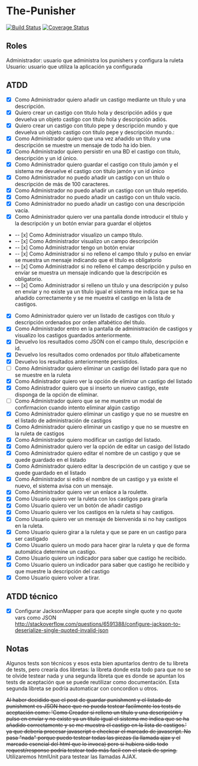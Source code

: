The-Punisher
============
[![Build Status](https://travis-ci.org/Upplication/The-Punisher.svg?branch=jarnaiz)](https://travis-ci.org/Upplication/The-Punisher) [![Coverage Status](https://coveralls.io/repos/Upplication/The-Punisher/badge.png?branch=jarnaiz)](https://coveralls.io/r/Upplication/The-Punisher?branch=jarnaiz)

## Roles

Administrador: usuario que administra los punishers y configura la ruleta
Usuario: usuario que utiliza la aplicación ya configurada 

## ATDD

- [x] Como Administrador quiero añadir un castigo mediante un título y una descripción.
 - [x] Quiero crear un castigo con titulo hola y descripción adiós y que devuelva un objeto castigo con titulo hola y descripción adiós.
 - [x] Quiero crear un castigo con titulo pepe y descripción mundo y que devuelva un objeto castigo con titulo pepe y descripción mundo.:
 - [x] Como Administrador quiero que una vez añadido un titulo y una descripción se muestre un mensaje de todo ha ido bien.
 - [x] Como Administrador quiero persistir en una BD el castigo con titulo, descripción y un id único.
 - [x] Como Administrador quiero guardar el castigo con titulo jamón y el sistema me devuelve el castigo con titulo jamón y un id único
 - [x] Como Administrador no puedo añadir un castigo con un título o descripción de más de 100 caracteres.
 - [x] Como Administrador no puedo añadir un castigo con un título repetido.
 - [x] Como Administrador no puedo añadir un castigo con un título vacío.
 - [x] Como Administrador no puedo añadir un castigo con una descripción vacía.
 - [x] Como Administrador quiero ver una pantalla donde introducir el título y la descripción y un botón enviar para guardar el objetos
 - -- [x] Como Administrador visualizo un campo título.
 - -- [x] Como Administrador visualizo un campo descripción
 - -- [x] Como Administrador tengo un botón enviar
 - -- [x] Como Administrador si no relleno el campo título y pulso en envíar se muestra un mensaje indicando que el título es obligatorio
 - -- [x] Como Administrador si no relleno el campo descripción y pulso en envíar se muestra un mensaje indicando que la descripción es obligatorio.
 - -- [x] Como Administrador si relleno un título y una descripción y pulso en envíar y no existe ya un título igual el sistema me indica que se ha añadido correctamente y se me muestra el castigo en la lista de castigos.
- [x] Como Administrador quiero ver un listado de castigos con título y descripción ordenados por orden alfabético del título.
 - [x] Como Administrador entro en la pantalla de administración de castigos y visualizo los castigos guardados anteriormente.
 - [x] Devuelvo los resultados como JSON con el campo titulo, descripción e id.
 - [x] Devuelvo los resultados como ordenados por titulo alfabeticamente
 - [x] Devuelvo los resultados anteriormente persistidos.
- [ ] Como Administrador quiero eliminar un castigo del listado para que no se muestre en la ruleta
 - [x] Como Adinistrador quiero ver la opción de eliminar un castigo del listado
 - [x] Como Adinistrador quiero que si inserto un nuevo castigo, este disponga de la opción de eliminar.
 - [ ] Como Administrador quiero que se me muestre un modal de confirmacion cuando intento eliminar algún castigo
 - [x] Como Administrador quiero eliminar un castigo y que no se muestre en el listado de administración de castigos
 - [x] Como Administrador quiero eliminar un castigo y que no se muestre en la ruleta de castigos
- [x] Como Administrador quiero modificar un castigo del listado.
 - [x] Como Administrador quiero ver la opción de editar un casigo del listado
 - [x] Como Administrador quiero editar el nombre de un castigo y que se quede guardado en el listado
 - [x] Como Administrador quiero editar la descripción de un castigo y que se quede guardado en el listado
 - [x] Como Administrador si edito el nombre de un castigo y ya existe el nuevo, el sistema avisa con un mensaje.
- [x] Como Administrador quiero ver un enlace a la roulette.
- [x] Como Usuario quiero ver la ruleta con los castigos para girarla
 - [x] Como Usuario quiero ver un botón de añadir castigo
 - [x] Como Usuario quiero ver los castigos en la ruleta si hay castigos.
 - [x] Como Usuario quiero ver un mensaje de bienvenida si no hay castigos en la ruleta.
- [x] Como Usuario quiero girar a la ruleta y que se pare en un castigo para ser castigado
 - [x] Como Usuario quiero un modo para hacer girar la ruleta y que de forma automática determine un castigo.
 - [x] Como Usuario quiero un indicador para saber que castigo he recibido.
 - [x] Como Usuario quiero un indicador para saber que castigo he recibido y que muestre la descripción del castigo
 - [x] Como Usuario quiero volver a tirar.

## ATDD técnico

- [x] Configurar JacksonMapper para que acepte single quote y no quote vars como JSON http://stackoverflow.com/questions/6591388/configure-jackson-to-deserialize-single-quoted-invalid-json


## Notas

Algunos tests son técnicos y esos esta bien apuntarlos dentro de tu libreta de tests, pero crearía dos libretas: la libreta donde esta todo para que no se te olvide testear nada y una segunda libreta que es donde se apuntan los tests de aceptación que se puede reutilizar como documentación. Esta segunda libreta se podría automaticar con concordion u otros.

~~Al haber decidido que el post de guardar punishment y el listado de punishment es JSON hace que no pueda testear facilmente los tests de aceptación como: 'Como Creador si relleno un título y una descripción y pulso en envíar y no existe ya un título igual el sistema me indica que se ha añadido correctamente y se me muestra el castigo en la lista de castigos.' ya que debería procesar javascript o checkear el marcado de javascript. No pasa "nada" porque puedo testear todas las piezas (la llamada ajax y el marcado esencial del html que lo invoca) pero si hubiera sido todo request/response podría testear todo más facil con el stack de spring.~~
Utilizaremos htmlUnit para testear las llamadas AJAX.
